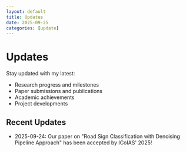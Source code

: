 ```yaml
---
layout: default
title: Updates
date: 2025-09-25
categories: [update]
---
```


# Updates

Stay updated with my latest:

- Research progress and milestones
- Paper submissions and publications
- Academic achievements
- Project developments

## Recent Updates

- 2025-09-24: Our paper on "Road Sign Classification with Denoising Pipeline Approach" has been accepted by ICoIAS' 2025!